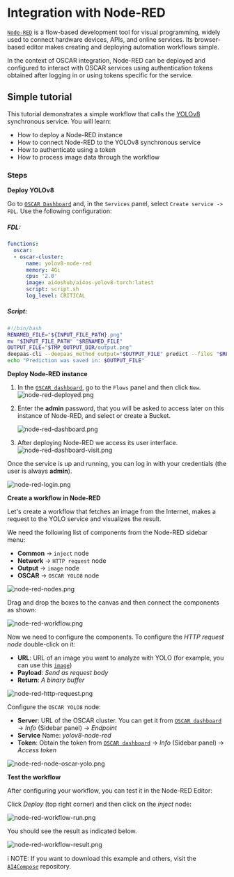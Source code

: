 # Integration with Node-RED

[`Node-RED`](https://nodered.org/) is a flow-based development tool for visual programming, widely used to connect hardware devices, APIs, and online services. Its browser-based editor makes creating and deploying automation workflows simple.

In the context of OSCAR integration, Node-RED can be deployed and configured to interact with OSCAR services using authentication tokens obtained after logging in or using tokens specific for the service.

## Simple tutorial

This tutorial demonstrates a simple workflow that calls the [YOLOv8](https://github.com/grycap/oscar/tree/master/examples/yolov8) synchronous service. You will learn:

- How to deploy a Node-RED instance
- How to connect Node-RED to the YOLOv8 synchronous service
- How to authenticate using a token
- How to process image data through the workflow

### Steps

**Deploy YOLOv8**

Go to [`OSCAR Dashboard`](https://dashboard.oscar.grycap.net/) and, in the `Services` panel, select `Create service -> FDL`. Use the following configuration:

##### FDL:
```yaml
functions:
  oscar:
  - oscar-cluster:
      name: yolov8-node-red
      memory: 4Gi
      cpu: '2.0'
      image: ai4oshub/ai4os-yolov8-torch:latest
      script: script.sh
      log_level: CRITICAL
```
    
##### Script:

```bash
#!/bin/bash
RENAMED_FILE="${INPUT_FILE_PATH}.png"
mv "$INPUT_FILE_PATH" "$RENAMED_FILE"
OUTPUT_FILE="$TMP_OUTPUT_DIR/output.png"
deepaas-cli --deepaas_method_output="$OUTPUT_FILE" predict --files "$RENAMED_FILE" --accept image/png 2>&1
echo "Prediction was saved in: $OUTPUT_FILE"
```

**Deploy Node-RED instance**

1. In the [`OSCAR dashboard`](https://dashboard.oscar.grycap.net/), go to the `Flows` panel and then click `New`. 
    ![node-red-deployed.png](images/integrations/node-red-deployed.png) 

1. Enter the **admin** password, that you will be asked to access later on this instance of Node-RED, and select or create a Bucket.
   
    ![node-red-dashboard.png](images/integrations/node-red-dashboard.png)

1. After deploying Node-RED we access its user interface.
    ![node-red-dashboard-visit.png](images/integrations/node-red-dashboard-visit.png)

Once the service is up and running, you can log in with your credentials (the user is always **admin**).

![node-red-login.png](images/integrations/node-red-login.png)
    

**Create a workflow in Node-RED**

Let's create a workflow that fetches an image from the Internet, makes a request to the YOLO service and visualizes the result.

We need the following list of components from the Node-RED sidebar menu:

- **Common** → `inject` node
- **Network** → `HTTP request` node
- **Output** → `image` node
- **OSCAR** → `OSCAR YOLO8` node

![node-red-nodes.png](images/integrations/node-red-nodes.png)


Drag and drop the boxes to the canvas and then connect the components as shown:

![node-red-workflow.png](images/integrations/node-red-workflow.png)

Now we need to configure the components. To configure the *HTTP request node* double-click on it:

- **URL**: URL of an image you want to analyze with YOLO (for example, you can use this [`image`](https://upload.wikimedia.org/wikipedia/commons/thumb/1/15/Cat_August_2010-4.jpg/640px-Cat_August_2010-4.jpg))
- **Payload**: _Send as request body_
- **Return**: _A binary buffer_

![node-red-http-request.png](images/integrations/node-red-node-http-request.png)

Configure the `OSCAR YOLO8` node:

- **Server**: URL of the OSCAR cluster. You can get it from [`OSCAR dashboard`](https://dashboard.oscar.grycap.net/) → *Info* (Sidebar panel) → *Endpoint*
- **Service** Name: _yolov8-node-red_
- **Token**: Obtain the token from [`OSCAR dashboard`](https://dashboard.oscar.grycap.net/) → *Info* (Sidebar panel) → *Access token*

![node-red-node-oscar-yolo.png](images/integrations/node-red-node-oscar-yolo.png)
    
**Test the workflow**

After configuring your workflow, you can test it in the Node-RED Editor:

Click *Deploy* (top right corner) and then click on the *inject* node:

![node-red-workflow-run.png](images/integrations/node-red-workflow-run.png)

You should see the result as indicated below. 

![node-red-workflow-result.png](images/integrations/node-red-workflow-result.png)


ℹ️ 
NOTE: If you want to download this example and others, visit the [`AI4Compose`](https://github.com/ai4os/ai4-compose/tree/main) repository.
